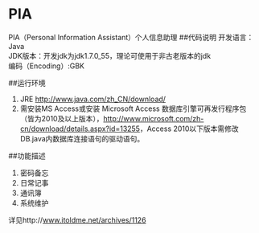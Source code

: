 PIA
===
PIA（Personal Information Assistant）个人信息助理
##代码说明
开发语言：Java  
JDK版本：开发jdk为jdk1.7.0_55，理论可使用于非古老版本的jdk  
编码（Encoding）:GBK  

##运行环境

 1. JRE <http://www.java.com/zh_CN/download/>
 2. 需安装MS Access或安装  Microsoft Access 数据库引擎可再发行程序包 （皆为2010及以上版本），<http://www.microsoft.com/zh-cn/download/details.aspx?id=13255>，Access 2010以下版本需修改DB.java内数据库连接语句的驱动语句。

##功能描述
1. 密码备忘
2. 日常记事
3. 通讯簿
4. 系统维护






详见http://www.itoldme.net/archives/1126
